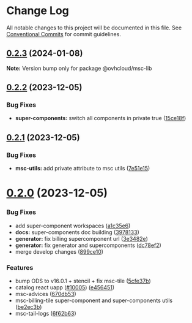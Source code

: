 # Change Log

All notable changes to this project will be documented in this file.
See [Conventional Commits](https://conventionalcommits.org) for commit guidelines.

## [0.2.3](https://github.com/ovh/manager/compare/@ovhcloud/msc-lib@0.2.2...@ovhcloud/msc-lib@0.2.3) (2024-01-08)

**Note:** Version bump only for package @ovhcloud/msc-lib





## [0.2.2](https://github.com/ovh/manager/compare/@ovhcloud/msc-lib@0.2.1...@ovhcloud/msc-lib@0.2.2) (2023-12-05)


### Bug Fixes

* **super-components:** switch all components in private true ([15ce18f](https://github.com/ovh/manager/commit/15ce18faac7e34435f05b9b7d334502607918ed4))





## [0.2.1](https://github.com/ovh/manager/compare/@ovhcloud/msc-lib@0.2.0...@ovhcloud/msc-lib@0.2.1) (2023-12-05)


### Bug Fixes

* **msc-utils:** add private attribute to msc utils ([7e51e15](https://github.com/ovh/manager/commit/7e51e156fd8d3c32eb56da9598adfae3fe548a8d))





# [0.2.0](https://github.com/ovh/manager/compare/@ovhcloud/msc-lib@0.1.0...@ovhcloud/msc-lib@0.2.0) (2023-12-05)


### Bug Fixes

* add super-component workspaces ([a1c35e6](https://github.com/ovh/manager/commit/a1c35e6817d3f41925954c16b381ebeaea440bd7))
* **docs:** super-components doc building ([3978133](https://github.com/ovh/manager/commit/39781338c2ace4c56ac32ad14e9f00850f9f8745))
* **generator:** fix billing supercomponent url ([3e3482e](https://github.com/ovh/manager/commit/3e3482e8eef395ccd50bf6bb4e09b154b78d14e3))
* **generator:** fix generator and supercomponents ([dc78ef2](https://github.com/ovh/manager/commit/dc78ef2efaa84d3d6ec69dbfc2af5debb8b35537))
* merge develop changes ([899ce10](https://github.com/ovh/manager/commit/899ce10676ccccdf4fa6da656b4d2890b2a61ecb))


### Features

* bump ODS to v16.0.1 + stencil + fix msc-tile ([5cfe37b](https://github.com/ovh/manager/commit/5cfe37b97ed116bec549cc7d27eabd4ee8867691))
* catalog react uapp ([#10005](https://github.com/ovh/manager/issues/10005)) ([e456451](https://github.com/ovh/manager/commit/e45645174e0a6e0834d06c3c23c535ff374dceba))
* msc-advices ([670db53](https://github.com/ovh/manager/commit/670db53549b433db305fa4e6875d804dc2da56c3))
* msc-billing-tile super-component and super-components utils ([be2ec3b](https://github.com/ovh/manager/commit/be2ec3b0f2ea71e26ca1ec9f2b42dd16f38c3558))
* msc-tail-logs ([6f62b63](https://github.com/ovh/manager/commit/6f62b632014babcddd06585b9795a31a4f17e232))
